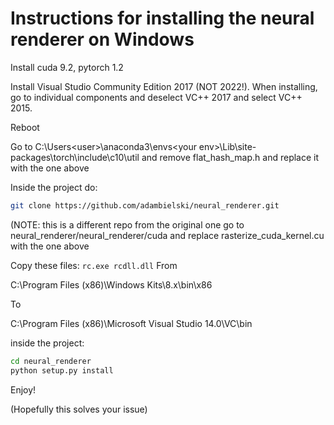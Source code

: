# Instructions for installing the neural renderer on Windows
Install cuda 9.2, pytorch 1.2

Install Visual Studio Community Edition 2017 (NOT 2022!). When installing, go to individual components and deselect VC++ 2017 and select VC++ 2015.

Reboot

Go to C:\Users\<user>\anaconda3\envs\<your env>\Lib\site-packages\torch\include\c10\util and remove flat_hash_map.h and replace it with the one above

Inside the project do:
```sh
git clone https://github.com/adambielski/neural_renderer.git
```
(NOTE: this is a different repo from the original one
go to neural_renderer/neural_renderer/cuda and replace rasterize_cuda_kernel.cu with the one above

Copy these files: ```rc.exe rcdll.dll```
From

C:\Program Files (x86)\Windows Kits\8.x\bin\x86

To

C:\Program Files (x86)\Microsoft Visual Studio 14.0\VC\bin

inside the project:
```sh
cd neural_renderer
python setup.py install
```

Enjoy!

(Hopefully this solves your issue)
